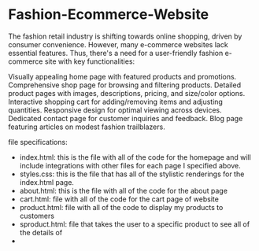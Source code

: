 # Fashion-Ecommerce-Website

The fashion retail industry is shifting towards online shopping, driven by consumer convenience. However, many e-commerce websites lack essential features. Thus, there's a need for a user-friendly fashion e-commerce site with key functionalities:

Visually appealing home page with featured products and promotions.
Comprehensive shop page for browsing and filtering products.
Detailed product pages with images, descriptions, pricing, and size/color options.
Interactive shopping cart for adding/removing items and adjusting quantities.
Responsive design for optimal viewing across devices.
Dedicated contact page for customer inquiries and feedback.
Blog page featuring articles on modest fashion trailblazers.

file specifications:
  -  index.html: this is the file with all of the code for the homepage and will include integrations with other files for each page I specified above.
  -  styles.css: this is the file that has all of the stylistic renderings for the index.html page.
  -  about.html: this is the file with all of the code for the about page
  -  cart.html: file with all of the code for the cart page of website
  -  product.html: file with all of the code to display my products to customers
  -  sproduct.html: file that takes the user to a specific product to see all of the details of
  -  
